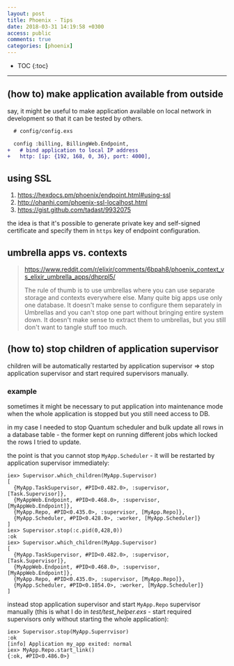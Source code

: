 ```yaml
---
layout: post
title: Phoenix - Tips
date: 2018-03-31 14:19:58 +0300
access: public
comments: true
categories: [phoenix]
---
```


<!-- more -->

* TOC
{:toc}
<hr>

(how to) make application available from outside
------------------------------------------------

say, it might be useful to make application available on local network in
development so that it can be tested by others.

```diff
  # config/config.exs

  config :billing, BillingWeb.Endpoint,
+   # bind application to local IP address
+   http: [ip: {192, 168, 0, 36}, port: 4000],
```

using SSL
---------

1. <https://hexdocs.pm/phoenix/endpoint.html#using-ssl>
2. <http://ohanhi.com/phoenix-ssl-localhost.html>
3. <https://gist.github.com/tadast/9932075>

the idea is that it's possible to generate private key and self-signed
certificate and specify them in `https` key of endpoint configuration.

umbrella apps vs. contexts
--------------------------

> <https://www.reddit.com/r/elixir/comments/6bpah8/phoenix_context_vs_elixir_umbrella_apps/dhprpl5/>
>
> The rule of thumb is to use umbrellas where you can use separate storage
> and contexts everywhere else. Many quite big apps use only one database.
> It doesn't make sense to configure them separately in Umbrellas and you
> can't stop one part without bringing entire system down. It doesn't make
> sense to extract them to umbrellas, but you still don't want to tangle
> stuff too much.

(how to) stop children of application supervisor
------------------------------------------------

children will be automatically restarted by application supervisor =>
stop application supervisor and start required supervisors manually.

### example

sometimes it might be necessary to put application into maintenance mode when
the whole application is stopped but you still need access to DB.

in my case I needed to stop Quantum scheduler and bulk update all rows in a
database table - the former kept on running different jobs which locked the
rows I tried to update.

the point is that you cannot stop `MyApp.Scheduler` - it will be restarted by
application supervisor immediately:

```
iex> Supervisor.which_children(MyApp.Supervisor)
[
  {MyApp.TaskSupervisor, #PID<0.482.0>, :supervisor, [Task.Supervisor]},
  {MyAppWeb.Endpoint, #PID<0.468.0>, :supervisor, [MyAppWeb.Endpoint]},
  {MyApp.Repo, #PID<0.435.0>, :supervisor, [MyApp.Repo]},
  {MyApp.Scheduler, #PID<0.428.0>, :worker, [MyApp.Scheduler]}
]
iex> Supervisor.stop(:c.pid(0,428,0))
:ok
iex> Supervisor.which_children(MyApp.Supervisor)
[
  {MyApp.TaskSupervisor, #PID<0.482.0>, :supervisor, [Task.Supervisor]},
  {MyAppWeb.Endpoint, #PID<0.468.0>, :supervisor, [MyAppWeb.Endpoint]},
  {MyApp.Repo, #PID<0.435.0>, :supervisor, [MyApp.Repo]},
  {MyApp.Scheduler, #PID<0.1854.0>, :worker, [MyApp.Scheduler]}
]
```

instead stop application supervisor and start `MyApp.Repo` supervisor manually
(this is what I do in _test/test_helper.exs_ - start required supervisors only
without starting the whole application):

```
iex> Supervisor.stop(MyApp.Superrvisor)
:ok
[info] Application my_app exited: normal
iex> MyApp.Repo.start_link()
{:ok, #PID<0.486.0>}
```
